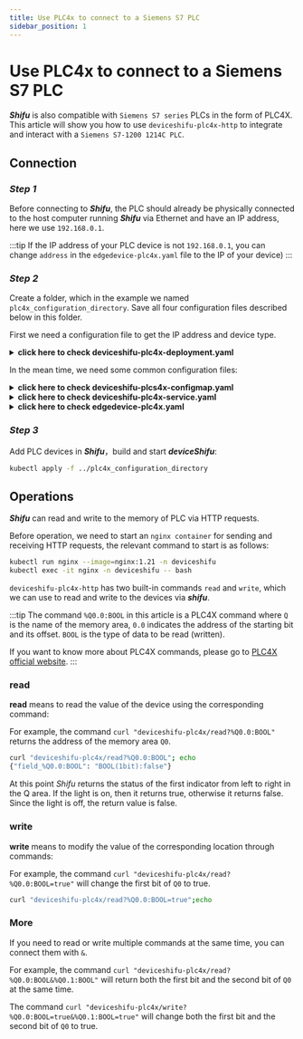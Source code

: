 ```yaml
---
title: Use PLC4x to connect to a Siemens S7 PLC
sidebar_position: 1
---
```


# Use PLC4x to connect to a Siemens S7 PLC

***Shifu*** is also compatible with `Siemens S7 series` PLCs in the form of PLC4X. This article will show you how to use `deviceshifu-plc4x-http` to integrate and interact with a `Siemens S7-1200 1214C PLC`.

## Connection

### *Step 1*

Before connecting to ***Shifu***, the PLC should already be physically connected to the host computer running ***Shifu*** via Ethernet and have an IP address, here we use `192.168.0.1`.


:::tip
If the IP address of your PLC device is not `192.168.0.1`, you can change `address` in the `edgedevice-plc4x.yaml` file to the IP of your device)
:::

### *Step 2*

Create a folder, which in the example we named `plc4x_configuration_directory`. Save all four configuration files described below in this folder.

First we need a configuration file to get the IP address and device type.  

<details>
  <summary> <b>click here to check deviceshifu-plc4x-deployment.yaml</b> </summary> 

```yml
apiVersion: apps/v1
kind: Deployment
metadata:
  labels:
    app: deviceshifu-plc4x-deployment
  name: deviceshifu-plc4x-deployment
  namespace: deviceshifu
spec:
  replicas: 1
  selector:
    matchLabels:
      app: deviceshifu-plc4x-deployment
  template:
    metadata:
      labels:
        app: deviceshifu-plc4x-deployment
    spec:
      containers:
      - image: edgehub/deviceshifu-http-plc4x:v0.1.1
        name: deviceshifu-http
        ports:
        - containerPort: 8080
        volumeMounts:
        - name: deviceshifu-config
          mountPath: "/etc/edgedevice/config"
          readOnly: true
        env:
        - name: EDGEDEVICE_NAME
          value: "edgedevice-plc4x"
        - name: EDGEDEVICE_NAMESPACE
          value: "devices"
      volumes:
      - name: deviceshifu-config
        configMap:
          name: plc4x-configmap
      serviceAccountName: edgedevice-sa
```
</details>

In the mean time, we need some common configuration files:

<details>
  <summary> <b>click here to check deviceshifu-plcs4x-configmap.yaml</b> </summary>

```yml
apiVersion: v1
kind: ConfigMap
metadata:
  name: plc4x-configmap
  namespace: deviceshifu
data:
  driverProperties: |
    driverSku: testPlc4x
    driverImage: 
  instructions: |
    instructions:
  telemetries: |
    telemetrySettings:
```
</details>

<details>
  <summary> <b>click here to check deviceshifu-plc4x-service.yaml</b> </summary>

```yml
apiVersion: v1
kind: Service
metadata:
  labels:
    app: deviceshifu-plc4x-deployment
  name: deviceshifu-plc4x
  namespace: deviceshifu
spec:
  ports:
  - port: 80
    protocol: TCP
    targetPort: 8080
  selector:
    app: deviceshifu-plc4x-deployment
  type: LoadBalancer
```
</details>

<details>
  <summary> <b>click here to check edgedevice-plc4x.yaml</b> </summary>

```yml
apiVersion: shifu.edgenesis.io/v1alpha1
kind: EdgeDevice
metadata:
  name: edgedevice-plc4x
  namespace: devices
spec:
  sku: "testPlc4x" 
  connection: Ethernet
  address: 192.168.0.1 #change this accordingly
  protocol: PLC4X
  protocolSettings:
    PLC4XSetting:
      protocol: s7
```
</details>

### *Step 3*

Add PLC devices in ***Shifu***，build and start ***deviceShifu***:

```bash
kubectl apply -f ../plc4x_configuration_directory
```

## Operations

***Shifu*** can read and write to the memory of PLC via HTTP requests. 

Before operation, we need to start an `nginx container` for sending and receiving HTTP requests, the relevant command to start is as follows:

```bash
kubectl run nginx --image=nginx:1.21 -n deviceshifu 
kubectl exec -it nginx -n deviceshifu -- bash
```

`deviceshifu-plc4x-http` has two built-in commands `read` and `write`, which we can use to read and write to the devices via ***shifu***.

:::tip
The command `%Q0.0:BOOL` in this article is a PLC4X command where `Q` is the name of the memory area, `0.0` indicates the address of the starting bit and its offset. `BOOL` is the type of data to be read (written).

If you want to know more about PLC4X commands, please go to [PLC4X official website](https://plc4x.apache.org/users/protocols/s7.html).
:::

### read

**read** means to read the value of the device using the corresponding command:

For example, the command `curl "deviceshifu-plc4x/read?%Q0.0:BOOL"` returns the address of the memory area `Q0`.

```bash
curl "deviceshifu-plc4x/read?%Q0.0:BOOL"; echo
{"field_%Q0.0:BOOL": "BOOL(1bit):false"}
```
At this point *Shifu* returns the status of the first indicator from left to right in the Q area. If the light is on, then it returns true, otherwise it returns false. Since the light is off, the return value is false.

### write

**write** means to modify the value of the corresponding location through commands:

For example, the command `curl "deviceshifu-plc4x/read?%Q0.0:BOOL=true"` will change the first bit of `Q0` to true.

```bash
curl "deviceshifu-plc4x/read?%Q0.0:BOOL=true";echo
```

### More

If you need to read or write multiple commands at the same time, you can connect them with `&`.

For example, the command `curl "deviceshifu-plc4x/read?%Q0.0:BOOL&%Q0.1:BOOL"` will return both the first bit and the second bit of `Q0` at the same time.

The command `curl "deviceshifu-plc4x/write?%Q0.0:BOOL=true&%Q0.1:BOOL=true"` will change both the first bit and the second bit of `Q0` to true.
